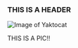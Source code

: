 ### THIS IS A HEADER

![Image of Yaktocat](https://octodex.github.com/images/yaktocat.png)

THIS IS A PIC!!
